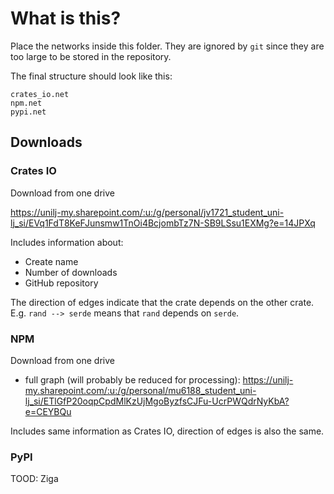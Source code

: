 # What is this?

Place the networks inside this folder. They are ignored by `git` since they are too large to be stored in the repository.

The final structure should look like this:

```
crates_io.net
npm.net
pypi.net
```

## Downloads

### Crates IO

Download from one drive

https://unilj-my.sharepoint.com/:u:/g/personal/jv1721_student_uni-lj_si/EVq1FdT8KeFJunsmw1TnOi4BcjombTz7N-SB9LSsu1EXMg?e=14JPXq

Includes information about:

- Create name
- Number of downloads
- GitHub repository

The direction of edges indicate that the crate depends on the other crate. E.g. `rand --> serde` means that `rand` depends on `serde`.

### NPM

Download from one drive

- full graph (will probably be reduced for processing): https://unilj-my.sharepoint.com/:u:/g/personal/mu6188_student_uni-lj_si/ETlGfP20oqpCpdMlKzUjMgoByzfsCJFu-UcrPWQdrNyKbA?e=CEYBQu

Includes same information as Crates IO, direction of edges is also the same.

### PyPI

TOOD: Ziga
